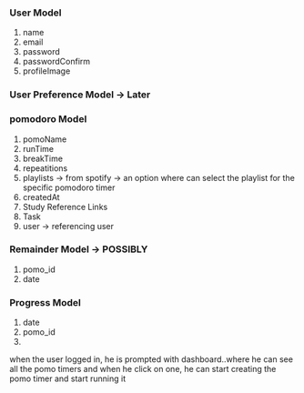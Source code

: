 ### User Model

1. name
2. email
3. password
4. passwordConfirm
5. profileImage

### User Preference Model -> Later

### pomodoro Model

1. pomoName
2. runTime
3. breakTime
4. repeatitions
5. playlists -> from spotify -> an option where can select the playlist for the specific pomodoro timer
6. createdAt
7. Study Reference Links
8. Task
9. user -> referencing user

### Remainder Model -> POSSIBLY

1. pomo_id
2. date

### Progress Model

1. date
2. pomo_id
3.

when the user logged in, he is prompted with dashboard..where he can see all the pomo timers and when he click on one, he can start creating the pomo timer and start running it
